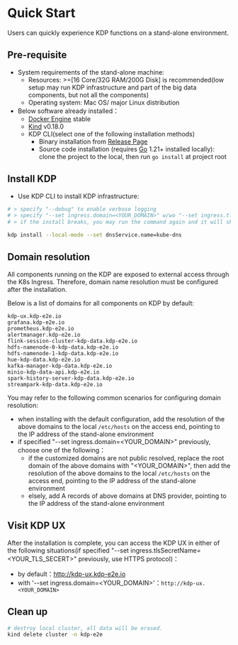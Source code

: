 # Quick Start
Users can quickly experience KDP functions on a stand-alone environment.

## Pre-requisite

* System requirements of the stand-alone machine: 
  - Resources: >=[16 Core/32G RAM/200G Disk] is recommended(low setup may run KDP infrastructure and part of the big data components, but not all the components)
  - Operating system: Mac OS/ major Linux distribution
* Below software already installed：
  - [Docker Engine](https://docs.docker.com/engine/install/) stable
  - [Kind](https://kind.sigs.k8s.io/docs/user/quick-start#installation) v0.18.0
  - KDP CLI(select one of the following installation methods)
    - Binary installation from [Release Page](https://github.com/linktimecloud/kubernetes-data-platform/releases)
    - Source code installation (requires [Go](https://go.dev/doc/install) 1.21+ installed locally): clone the project to the local, then run `go install` at project root

## Install KDP

* Use KDP CLI to install KDP infrastructure:
```bash
# > specify "--debug" to enable verbose logging
# > specify "--set ingress.domain=<YOUR_DOMAIN>" w/wo "--set ingress.tlsSecretName=<YOUR_TLS_SECRET>" to use your own domain w/wo TLS
# > if the install breaks, you may run the command again and it will skip the steps already been done; you may also specify "--force-reinstall" to do a start-over force reinstallation

kdp install --local-mode --set dnsService.name=kube-dns

```

## Domain resolution

All components running on the KDP are exposed to external access through the K8s Ingress. Therefore, domain name resolution must be configured after the installation.

Below is a list of domains for all components on KDP by default:
```
kdp-ux.kdp-e2e.io
grafana.kdp-e2e.io
prometheus.kdp-e2e.io
alertmanager.kdp-e2e.io
flink-session-cluster-kdp-data.kdp-e2e.io
hdfs-namenode-0-kdp-data.kdp-e2e.io
hdfs-namenode-1-kdp-data.kdp-e2e.io
hue-kdp-data.kdp-e2e.io
kafka-manager-kdp-data.kdp-e2e.io
minio-kdp-data-api.kdp-e2e.io
spark-history-server-kdp-data.kdp-e2e.io
streampark-kdp-data.kdp-e2e.io
```

You may refer to the following common scenarios for configuring domain resolution:
- when installing with the default configuration, add the resolution of the above domains to the local `/etc/hosts` on the access end, pointing to the IP address of the stand-alone environment
- if specified "--set ingress.domain=<YOUR_DOMAIN>" previously, choose one of the following：
  - if the customized domains are not public resolved, replace the root domain of the above domains with "<YOUR_DOMAIN>", then add the resolution of the above domains to the local `/etc/hosts` on the access end, pointing to the IP address of the stand-alone environment
  - elsely, add A records of above domains at DNS provider, pointing to the IP address of the stand-alone environment

## Visit KDP UX
After the installation is complete, you can access the KDP UX in either of the following situations(if specified "--set ingress.tlsSecretName=<YOUR_TLS_SECERT>" previously, use HTTPS protocol)：
- by default：http://kdp-ux.kdp-e2e.io
- with '--set ingress.domain=<YOUR_DOMAIN>'：`http://kdp-ux.<YOUR_DOMAIN>`

## Clean up
```bash
# destroy local cluster, all data will be erased.
kind delete cluster -n kdp-e2e

```
